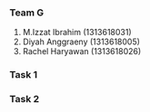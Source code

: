 ### Team G
1. M.Izzat Ibrahim (1313618031)
2. Diyah Anggraeny (1313618005)
3. Rachel Haryawan (1313618026)

### Task 1

### Task 2

